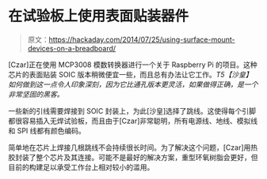 # 在试验板上使用表面贴装器件

> 原文：<https://hackaday.com/2014/07/25/using-surface-mount-devices-on-a-breadboard/>

[Czar]正在使用 MCP3008 模数转换器进行一个关于 Raspberry Pi 的项目。这种芯片的表面贴装 SOIC 版本稍微便宜一些，而且总有办法让它工作。*T5【沙皇】如何做到这一点令人印象深刻，因为它比通孔版本更灵活，如果做得正确，是一个非常坚固的黑客。*

一些新的引线需要焊接到 SOIC 封装上，为此[沙皇]选择了跳线。这使得每个引脚都很容易插入无焊试验板，而且由于[Czar]非常聪明，所有电源线、地线、模拟线和 SPI 线都有颜色编码。

简单地在芯片上焊接几根跳线不会持续很长时间。为了解决这个问题，[Czar]用热胶封装了整个芯片及其连接。可能不是最好的解决方案，重型环氧树脂会更好，但目前的构建足以承受工作台上相对较小的滥用。